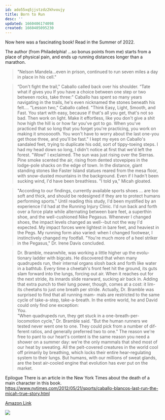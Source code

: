 ```yaml
---
id: ado55xq5jjstzdz2khvoujy
title: Born to Run
desc: ''
updated: 1660406174098
created: 1660405095230
---
```

Now here was a fascinating book!
Read in the Summer of 2022.

The author (from Philadelphia! ...so bonus points from me) starts from a place of physical pain, and ends up running distances longer than a marathon. 


> "Nelson Mandela...even in prison, continued to run seven miles a day in place in his cell."


> “Don't fight the trail," Caballo called back over his shoulder.
“Tate what if gives you If you have a choice between one step or two 
between rocks, take three:" Caballo has spent so many years navigating
in the trails, he's even nicknamed the stones beneath his felt….
"Lesson two," Caballo called. "Think Easy, Light, Smooth, and
Fast. You start with easy, because if that's all you get, that's not so bad.
Then work on light. Make it effortless, like you don't give a shit how
high the hill is or how far you've got to go. When you've practiced
that so long that you forget you're practicing, you work on making it
smoooooth. You won't have to worry about the last one-you get
those three, and you'll be fast."
I kept my eyes on Caballo's sandaled feet, trying to duplicate his
odd, sort of tippy-toeing steps. I had my head down so long, I didn't
notice at first that we'd left the forest.
"Wow!' I exclaimed.
The sun was just rising over the Sierras. Pine smoke scented the
air, rising from dented stovepipes in the lodge-pole shacks on the
edge of town. In the distance, giant standing stones like Faster Island
statues reared from the mesa floor, with snow-dusted mountains in
the background. Even if I hadn't been sucking wind, I'd have been
breathless.
"I told ya," Micah gloated.




> "According to our findings, currently available sports shoes ... are too soft and thick, and should be redesigned if they are to protect humans performing sports."
Until reading this study, I'd been mystified by an experience I'd
had at the Running Injury Clinic. I'd run back and forth over a force plate while alternating between bare feet, a superthin shoe, and the well-cushioned Nike Pegasus. Whenever I changed shoes, the impact levels changed as well--but not the way I'd expected. My impact forces were lightest in bare feet, and heaviest in the Pegs. My running form also varied: when I changed footwear, I instinctively changed my footfall. "You're much more of a heel striker in the
Pegasus," Dr. Irene Davis concluded.


> Dr. Bramble, meanwhile, was working a little higher up the evolu-
tionary ladder with bigcats. He discovered that when many
quadrupeds run, their internal organs slosh back and forth like water
in a bathtub. Every time a cheetah's front feet hit the ground, its guts slam forward into the lungs, forcing out air. When it reaches out for
the next stride, its innards slide rearward, sucking air back in. Adding
that extra punch to their lung power, though, comes at a cost: it lim-
its cheetahs to just one breath per stride.
Actually, Dr. Bramble was surprised to find that all running mam-
mals are restricted to the same cycle of take-a-step, take-a-breath. In
the entire world, he and David could only find one exception:</br>
You. </br>
"When quadrupeds run,
they get stuck in a one-breath-per-
locomotion cycle," Dr. Bramble said. "But the human runners we
tested never went one to one. They could pick from a number of dif-
ferent ratios, and generally preferred two to one." The reason we're
free to pant to our heart's content is the same reason you need a
shower on a summer day: we're the only mammals that shed most of
our heat by sweating. All the pelt-covered creatures in the world cool
off primarily by breathing, which locks their entire hear-regulating
system to their lungs. But humans, with our millions of sweat glands,
are the best air-cooled engine that evolution has ever put on the
market.


Epilogue
There is an article in the New York Times about the death of a main character in this book.
https://www.nytimes.com/2012/05/21/sports/caballo-blancos-last-run-the-micah-true-story.html

[Amazon Link](https://www.amazon.com/Born-Run-Christopher-McDougall-ebook/dp/B0028MBKVG/ref=sr_1_1?crid=4T9SA7EVQU3E&keywords=born+to+run&qid=1660406083&sprefix=born+to+run+%2Caps%2C73&sr=8-1)

![](/assets/images/2022-08-13-11-56-06.png)